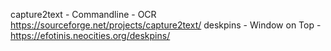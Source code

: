 capture2text - Commandline - OCR https://sourceforge.net/projects/capture2text/
deskpins - Window on Top - https://efotinis.neocities.org/deskpins/
